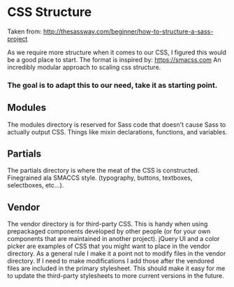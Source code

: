# CSS Structure

Taken from: http://thesassway.com/beginner/how-to-structure-a-sass-project

As we require more structure when it comes to our CSS, I figured this would be a good place to start. The format is inspired by: https://smacss.com
An incredibly modular approach to scaling css structure.

### The goal is to adapt this to our need, take it as starting point.

## Modules
The modules directory is reserved for Sass code that doesn't cause Sass to actually output CSS. Things like mixin declarations, functions, and variables.

## Partials
The partials directory is where the meat of the CSS is constructed. Finegrained ala SMACCS style. (typography, buttons, textboxes, selectboxes, etc…).

## Vendor
The vendor directory is for third-party CSS. This is handy when using prepackaged components developed by other people (or for your own components that are maintained in another project). jQuery UI and a color picker are examples of CSS that you might want to place in the vendor directory. As a general rule I make it a point not to modify files in the vendor directory. If I need to make modifications I add those after the vendored files are included in the primary stylesheet. This should make it easy for me to update the third-party stylesheets to more current versions in the future.
